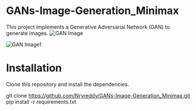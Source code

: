 # GANs-Image-Generation_Minimax
This project implements a Generative Adversarial Network (GAN) to generate images.
![GAN Image](https://developer.ibm.com/developer/default/articles/generative-adversarial-networks-explained/images/goodfellow_gan_examples.jpg)

![GAN Image1](https://b2633864.smushcdn.com/2633864/wp-content/uploads/2021/09/5_gans_minimax_game-768x326.png?lossy=2&strip=1&webp=1)


# Installation
Clone this repository and install the dependencies.

git clone https://github.com/Nryreddy/GANs-Image-Generation_Minimax.git
pip install -r requirements.txt

